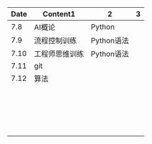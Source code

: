 | Date | Content1       | 2          | 3    |
| ---- | -------------- | ---------- | ---- |
| 7.8  | AI概论         | Python     |      |
| 7.9  | 流程控制训练   | Python语法 |      |
| 7.10 | 工程师思维训练 | Python语法 |      |
| 7.11 | git            |            |      |
| 7.12 | 算法           |            |      |
|      |                |            |      |
|      |                |            |      |
|      |                |            |      |
|      |                |            |      |
|      |                |            |      |
|      |                |            |      |
|      |                |            |      |
|      |                |            |      |
|      |                |            |      |
|      |                |            |      |
|      |                |            |      |
|      |                |            |      |
|      |                |            |      |
|      |                |            |      |
|      |                |            |      |
|      |                |            |      |
|      |                |            |      |
|      |                |            |      |
|      |                |            |      |

